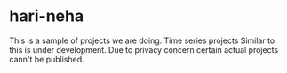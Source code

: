 # hari-neha
This is a sample of projects we are doing. Time series projects Similar to this is under development.
Due to privacy concern certain actual projects cann't be published.
